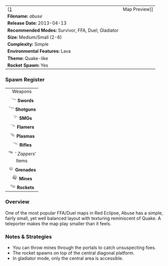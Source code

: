 |                                                        |                           |
|--------------------------------------------------------|---------------------------|
| \[[1](File:Abuse.png%7Cthumb%7Ccenter)|Map Preview\]\] | **Author: "*ballist1c*"** |
| **Filename:** *abuse*                                  |
| **Release Date:** 2013-04-13                           |
| **Recommended Modes:** Survivor, FFA, Duel, Gladiator  |
| **Size:** Medium/Small (2-6)                           |
| **Complexity:** Simple                                 |
| **Environmental Features:** Lava                       |
| **Theme:** Quake-like                                  |
| **Rocket Spawn:** Yes                                  |

### Spawn Register

|                                                                                                         |
|:-------------------------------------------------------------------------------------------------------:|
|                                                 Weapons                                                 |
|           <img src="Sword.png" title="fig:Sword.png" alt="Sword.png" width="20" /> **Swords**           |
|       <img src="Shotgun.png" title="fig:Shotgun.png" alt="Shotgun.png" width="20" /> **Shotguns**       |
|               <img src="Smg.png" title="fig:Smg.png" alt="Smg.png" width="20" /> **SMGs**               |
|         <img src="Flamer.png" title="fig:Flamer.png" alt="Flamer.png" width="20" /> **Flamers**         |
|         <img src="Plasma.png" title="fig:Plasma.png" alt="Plasma.png" width="20" /> **Plasmas**         |
|           <img src="Rifle.png" title="fig:Rifle.png" alt="Rifle.png" width="20" /> **Rifles**           |
| <img src="Zapper_grey.png" title="fig:Zapper_grey.png" alt="Zapper_grey.png" width="20" /> *' Zappers*' |
|                                                  Items                                                  |
|       <img src="Grenade.png" title="fig:Grenade.png" alt="Grenade.png" width="20" /> **Grenades**       |
|             <img src="Mine.png" title="fig:Mine.png" alt="Mine.png" width="20" /> **Mines**             |
|         <img src="Rocket.png" title="fig:Rocket.png" alt="Rocket.png" width="20" /> **Rockets**         |

### Overview

One of the most popular FFA/Duel maps in Red Eclipse, Abuse has a simple, fairly small, yet well balanced layout with texturing reminiscent of Quake. A teleporter makes the map play smaller than it feels.

### Notes & Strategies

-   You can throw mines through the portals to catch unsuspecting foes.
-   The rocket spawns on top of the central diagonal platform.
-   In gladiator mode, only the central area is accessible.

